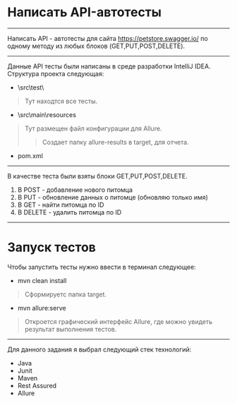 # Написать API-автотесты
---
Написать API - автотесты для сайта https://petstore.swagger.io/ по одному методу из любых блоков (GET,PUT,POST,DELETE).

---
Данные API тесты были написаны в среде разработки IntelliJ IDEA.
Структура проекта следующая:
* \src\test\
> Тут находтся все тесты.
* \src\main\resources
> Тут размещен файл конфигурации для Allure.
>> Создает папку allure-results в target, для отчета.
* pom.xml
---
В качестве теста были взяты блоки GET,PUT,POST,DELETE.
1. В POST - добавление нового питомца
2. В PUT - обновление данных о питомце (обновляю только имя)
3. В GET - найти питомца по ID
4. В DELETE - удалить питомца по ID
---
# Запуск тестов
Чтобы запустить тесты нужно ввести в терминал следующее:
* mvn clean install
> Сформируетс папка target.
* mvn allure:serve
> Откроется графический интерфейс Allure, где можно увидеть результат выполнения тестов.
---
Для данного задания я выбрал следующий стек технологий:
* Java
* Junit
* Maven
* Rest Assured
* Allure

